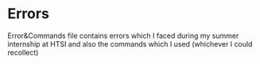 # Errors

Error&Commands file contains errors which I faced during my summer internship at HTSI and also the commands which I used (whichever I could recollect)

